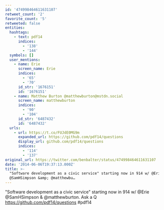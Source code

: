 ```yaml
---
id: '474998464611631107'
retweet_count: '2'
favorite_count: '5'
retweeted: false
entities:
  hashtags:
    - text: pdf14
      indices:
        - '138'
        - '144'
  symbols: []
  user_mentions:
    - name: Erie
      screen_name: Erie
      indices:
        - '65'
        - '70'
      id_str: '1676151'
      id: '1676151'
    - name: Matthew Burton @matthewburton@mstdn.social
      screen_name: matthewburton
      indices:
        - '90'
        - '104'
      id_str: '6487432'
      id: '6487432'
  urls:
    - url: https://t.co/FUJdE0MG9m
      expanded_url: https://github.com/pdf14/questions
      display_url: github.com/pdf14/questions
      indices:
        - '114'
        - '137'
original_url: https://twitter.com/benbalter/status/474998464611631107
date: '2014-06-06T19:37:13.000Z'
title: >-
  "Software development as a civic service" starting now in 914 w/ @Erie
  @SamHSimpson &amp; @matthewbu…
---
```


"Software development as a civic service" starting now in 914 w/ @Erie @SamHSimpson &amp; @matthewburton. Ask a Q https://github.com/pdf14/questions #pdf14